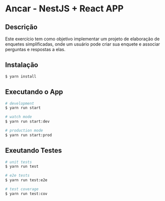 # Ancar  - NestJS + React APP


## Descrição

Este exercício tem como objetivo implementar um projeto de elaboração de
enquetes simplificadas, onde um usuário pode criar sua enquete e associar perguntas e
respostas a elas.

## Instalação

```bash
$ yarn install
```

## Executando o App

```bash
# development
$ yarn run start

# watch mode
$ yarn run start:dev

# production mode
$ yarn run start:prod
```

## Exeutando Testes

```bash
# unit tests
$ yarn run test

# e2e tests
$ yarn run test:e2e

# test coverage
$ yarn run test:cov
```
